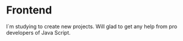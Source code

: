 # Frontend
I`m studying to create new projects. Will glad to get any help from pro developers of Java Script.
